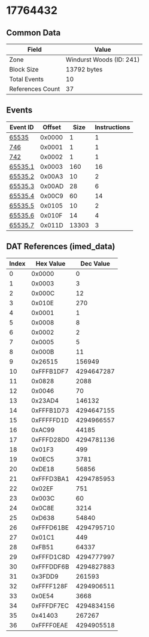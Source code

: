 # 17764432

## Common Data

| Field            | Value                    |
|------------------|--------------------------|
| Zone             | Windurst Woods (ID: 241) |
| Block Size       | 13792 bytes              |
| Total Events     | 10                       |
| References Count | 37                       |

## Events

| Event ID                | Offset   |   Size |   Instructions |
|-------------------------|----------|--------|----------------|
| [65535](./65535.md)     | 0x0000   |      1 |              1 |
| [746](./746.md)         | 0x0001   |      1 |              1 |
| [742](./742.md)         | 0x0002   |      1 |              1 |
| [65535.1](./65535.1.md) | 0x0003   |    160 |             16 |
| [65535.2](./65535.2.md) | 0x00A3   |     10 |              2 |
| [65535.3](./65535.3.md) | 0x00AD   |     28 |              6 |
| [65535.4](./65535.4.md) | 0x00C9   |     60 |             14 |
| [65535.5](./65535.5.md) | 0x0105   |     10 |              2 |
| [65535.6](./65535.6.md) | 0x010F   |     14 |              4 |
| [65535.7](./65535.7.md) | 0x011D   |  13303 |              3 |

## DAT References (imed_data)

|   Index | Hex Value   |   Dec Value |
|---------|-------------|-------------|
|       0 | 0x0000      |           0 |
|       1 | 0x0003      |           3 |
|       2 | 0x000C      |          12 |
|       3 | 0x010E      |         270 |
|       4 | 0x0001      |           1 |
|       5 | 0x0008      |           8 |
|       6 | 0x0002      |           2 |
|       7 | 0x0005      |           5 |
|       8 | 0x000B      |          11 |
|       9 | 0x26515     |      156949 |
|      10 | 0xFFFB1DF7  |  4294647287 |
|      11 | 0x0828      |        2088 |
|      12 | 0x0046      |          70 |
|      13 | 0x23AD4     |      146132 |
|      14 | 0xFFFB1D73  |  4294647155 |
|      15 | 0xFFFFFD1D  |  4294966557 |
|      16 | 0xAC99      |       44185 |
|      17 | 0xFFFD28D0  |  4294781136 |
|      18 | 0x01F3      |         499 |
|      19 | 0x0EC5      |        3781 |
|      20 | 0xDE18      |       56856 |
|      21 | 0xFFFD3BA1  |  4294785953 |
|      22 | 0x02EF      |         751 |
|      23 | 0x003C      |          60 |
|      24 | 0x0C8E      |        3214 |
|      25 | 0xD638      |       54840 |
|      26 | 0xFFFD61BE  |  4294795710 |
|      27 | 0x01C1      |         449 |
|      28 | 0xFB51      |       64337 |
|      29 | 0xFFFD1C8D  |  4294777997 |
|      30 | 0xFFFDDF6B  |  4294827883 |
|      31 | 0x3FDD9     |      261593 |
|      32 | 0xFFFF128F  |  4294906511 |
|      33 | 0x0E54      |        3668 |
|      34 | 0xFFFDF7EC  |  4294834156 |
|      35 | 0x41403     |      267267 |
|      36 | 0xFFFF0EAE  |  4294905518 |
